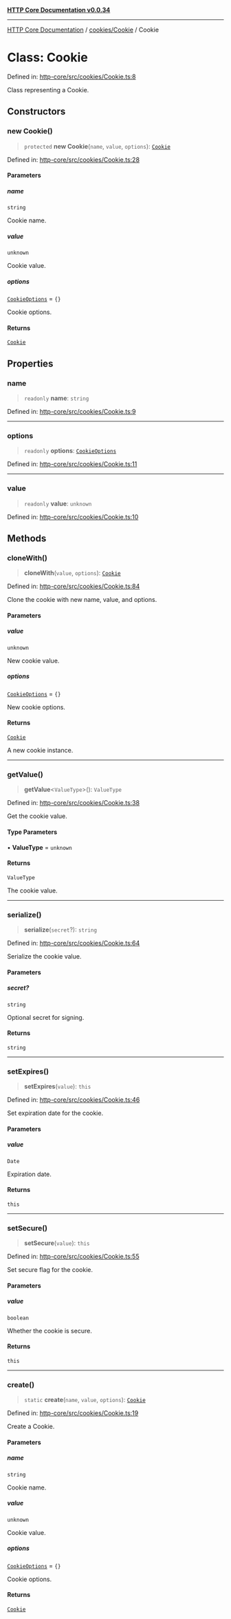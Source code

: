 [**HTTP Core Documentation v0.0.34**](../../../README.md)

***

[HTTP Core Documentation](../../../modules.md) / [cookies/Cookie](../README.md) / Cookie

# Class: Cookie

Defined in: [http-core/src/cookies/Cookie.ts:8](https://github.com/stonemjs/http-core/blob/31e23030575a56f9e3df3cf0d1fec6cbcbb56275/src/cookies/Cookie.ts#L8)

Class representing a Cookie.

## Constructors

### new Cookie()

> `protected` **new Cookie**(`name`, `value`, `options`): [`Cookie`](Cookie.md)

Defined in: [http-core/src/cookies/Cookie.ts:28](https://github.com/stonemjs/http-core/blob/31e23030575a56f9e3df3cf0d1fec6cbcbb56275/src/cookies/Cookie.ts#L28)

#### Parameters

##### name

`string`

Cookie name.

##### value

`unknown`

Cookie value.

##### options

[`CookieOptions`](../../../declarations/interfaces/CookieOptions.md) = `{}`

Cookie options.

#### Returns

[`Cookie`](Cookie.md)

## Properties

### name

> `readonly` **name**: `string`

Defined in: [http-core/src/cookies/Cookie.ts:9](https://github.com/stonemjs/http-core/blob/31e23030575a56f9e3df3cf0d1fec6cbcbb56275/src/cookies/Cookie.ts#L9)

***

### options

> `readonly` **options**: [`CookieOptions`](../../../declarations/interfaces/CookieOptions.md)

Defined in: [http-core/src/cookies/Cookie.ts:11](https://github.com/stonemjs/http-core/blob/31e23030575a56f9e3df3cf0d1fec6cbcbb56275/src/cookies/Cookie.ts#L11)

***

### value

> `readonly` **value**: `unknown`

Defined in: [http-core/src/cookies/Cookie.ts:10](https://github.com/stonemjs/http-core/blob/31e23030575a56f9e3df3cf0d1fec6cbcbb56275/src/cookies/Cookie.ts#L10)

## Methods

### cloneWith()

> **cloneWith**(`value`, `options`): [`Cookie`](Cookie.md)

Defined in: [http-core/src/cookies/Cookie.ts:84](https://github.com/stonemjs/http-core/blob/31e23030575a56f9e3df3cf0d1fec6cbcbb56275/src/cookies/Cookie.ts#L84)

Clone the cookie with new name, value, and options.

#### Parameters

##### value

`unknown`

New cookie value.

##### options

[`CookieOptions`](../../../declarations/interfaces/CookieOptions.md) = `{}`

New cookie options.

#### Returns

[`Cookie`](Cookie.md)

A new cookie instance.

***

### getValue()

> **getValue**\<`ValueType`\>(): `ValueType`

Defined in: [http-core/src/cookies/Cookie.ts:38](https://github.com/stonemjs/http-core/blob/31e23030575a56f9e3df3cf0d1fec6cbcbb56275/src/cookies/Cookie.ts#L38)

Get the cookie value.

#### Type Parameters

• **ValueType** = `unknown`

#### Returns

`ValueType`

The cookie value.

***

### serialize()

> **serialize**(`secret`?): `string`

Defined in: [http-core/src/cookies/Cookie.ts:64](https://github.com/stonemjs/http-core/blob/31e23030575a56f9e3df3cf0d1fec6cbcbb56275/src/cookies/Cookie.ts#L64)

Serialize the cookie value.

#### Parameters

##### secret?

`string`

Optional secret for signing.

#### Returns

`string`

***

### setExpires()

> **setExpires**(`value`): `this`

Defined in: [http-core/src/cookies/Cookie.ts:46](https://github.com/stonemjs/http-core/blob/31e23030575a56f9e3df3cf0d1fec6cbcbb56275/src/cookies/Cookie.ts#L46)

Set expiration date for the cookie.

#### Parameters

##### value

`Date`

Expiration date.

#### Returns

`this`

***

### setSecure()

> **setSecure**(`value`): `this`

Defined in: [http-core/src/cookies/Cookie.ts:55](https://github.com/stonemjs/http-core/blob/31e23030575a56f9e3df3cf0d1fec6cbcbb56275/src/cookies/Cookie.ts#L55)

Set secure flag for the cookie.

#### Parameters

##### value

`boolean`

Whether the cookie is secure.

#### Returns

`this`

***

### create()

> `static` **create**(`name`, `value`, `options`): [`Cookie`](Cookie.md)

Defined in: [http-core/src/cookies/Cookie.ts:19](https://github.com/stonemjs/http-core/blob/31e23030575a56f9e3df3cf0d1fec6cbcbb56275/src/cookies/Cookie.ts#L19)

Create a Cookie.

#### Parameters

##### name

`string`

Cookie name.

##### value

`unknown`

Cookie value.

##### options

[`CookieOptions`](../../../declarations/interfaces/CookieOptions.md) = `{}`

Cookie options.

#### Returns

[`Cookie`](Cookie.md)
